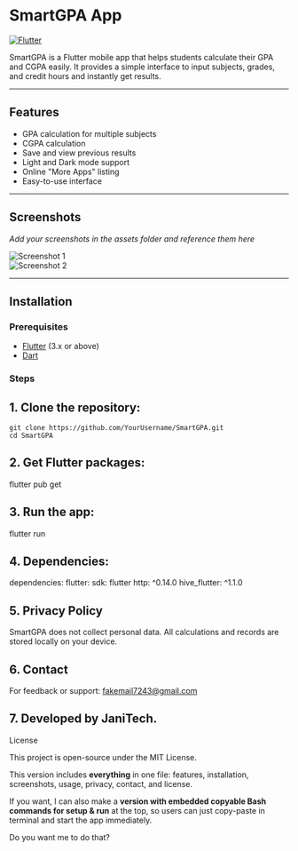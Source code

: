 # SmartGPA App

[![Flutter](https://img.shields.io/badge/Flutter-3.x-blue.svg)](https://flutter.dev/)

SmartGPA is a Flutter mobile app that helps students calculate their GPA and CGPA easily. It provides a simple interface to input subjects, grades, and credit hours and instantly get results.

---

## Features

- GPA calculation for multiple subjects  
- CGPA calculation  
- Save and view previous results  
- Light and Dark mode support  
- Online "More Apps" listing  
- Easy-to-use interface  

---

## Screenshots

_Add your screenshots in the assets folder and reference them here_  

![Screenshot 1](assets/screenshot1.png)  
![Screenshot 2](assets/screenshot2.png)  

---

## Installation

### Prerequisites

- [Flutter](https://flutter.dev/docs/get-started/install) (3.x or above)  
- [Dart](https://dart.dev/get-dart)  

### Steps

## 1. Clone the repository:


    git clone https://github.com/YourUsername/SmartGPA.git
    cd SmartGPA


## 2. Get Flutter packages:

   flutter pub get

## 3. Run the app:

  flutter run
  
## 4. Dependencies:

  dependencies:
  flutter:
    sdk: flutter
  http: ^0.14.0
  hive_flutter: ^1.1.0

## 5. Privacy Policy

  SmartGPA does not collect personal data.
  All calculations and records are stored locally on your device.

## 6. Contact

  For feedback or support:
  fakemail7243@gmail.com

## 7. Developed by JaniTech.

  License
  
  This project is open-source under the MIT License.
  
  
  This version includes **everything** in one file: features, installation, screenshots, usage, privacy, contact, and license.  
  
  If you want, I can also make a **version with embedded copyable Bash commands for setup & run** at the top, so users can just copy-paste in terminal and start the app immediately.  
  
  Do you want me to do that?

